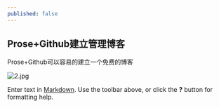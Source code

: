 ```yaml
---
published: false
---
```

## Prose+Github建立管理博客

Prose+Github可以容易的建立一个免费的博客


![2.jpg]({{site.baseurl}}/_posts/2.jpg)



Enter text in [Markdown](http://daringfireball.net/projects/markdown/). Use the toolbar above, or click the **?** button for formatting help.
